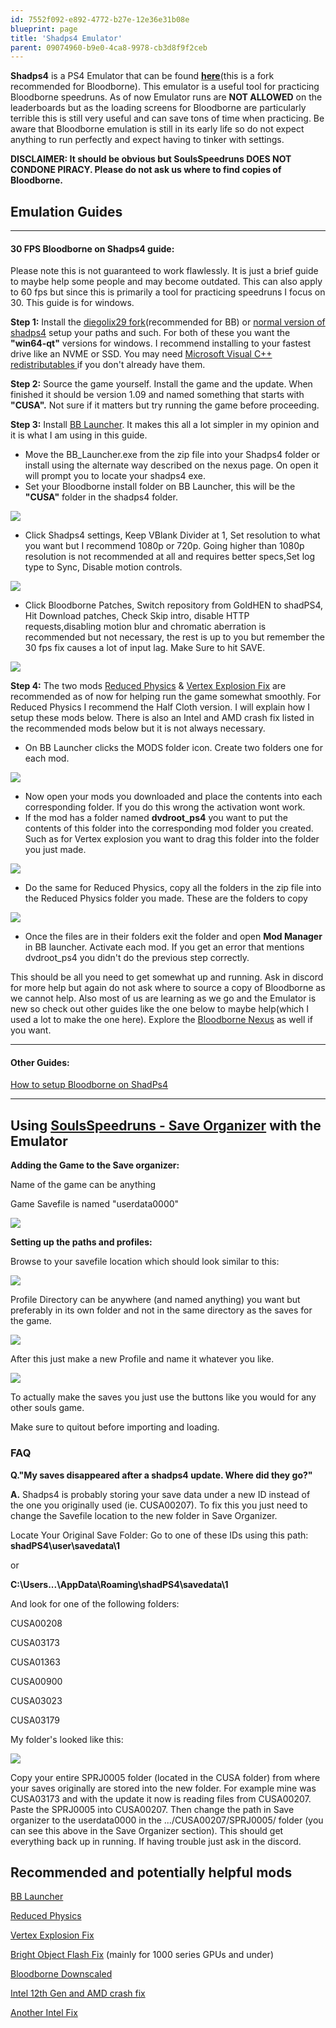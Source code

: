 ```yaml
---
id: 7552f092-e892-4772-b27e-12e36e31b08e
blueprint: page
title: 'Shadps4 Emulator'
parent: 09074960-b9e0-4ca8-9978-cb3d8f9f2ceb
---
```

**Shadps4** is a PS4 Emulator that can be found [**here**](https://github.com/diegolix29/shadPS4)(this is a fork recommended for Bloodborne). This emulator is a useful tool for practicing Bloodborne speedruns. As of now Emulator runs are **NOT ALLOWED** on the leaderboards but as the loading screens for Bloodborne are particularly terrible this is still very useful and can save tons of time when practicing. Be aware that Bloodborne emulation is still in its early life so do not expect anything to run perfectly and expect having to tinker with settings.

**DISCLAIMER: It should be obvious but SoulsSpeedruns DOES NOT CONDONE PIRACY. Please do not ask us where to find copies of Bloodborne.**

## Emulation Guides

---

#### **30 FPS Bloodborne on Shadps4 guide:**

Please note this is not guaranteed to work flawlessly. It is just a brief guide to maybe help some people and may become outdated. This can also apply to 60 fps but since this is primarily a tool for practicing speedruns I focus on 30. This guide is for windows.

**Step 1:** Install the [diegolix29 fork](https://github.com/diegolix29/shadPS4/releases)(recommended for BB) or [normal version of shadps4](https://github.com/shadps4-emu/shadPS4/releases) setup your paths and such. For both of these you want the **"win64-qt"** versions for windows. I recommend installing to your fastest drive like an NVME or SSD. You may need [Microsoft Visual C++ redistributables ](https://www.techpowerup.com/download/visual-c-redistributable-runtime-package-all-in-one/)if you don't already have them.

**Step 2:** Source the game yourself. Install the game and the update. When finished it should be version 1.09 and named something that starts with **"CUSA".** Not sure if it matters but try running the game before proceeding.

**Step 3:** Install [BB Launcher](https://www.nexusmods.com/bloodborne/mods/194?tab=files). It makes this all a lot simpler in my opinion and it is what I am using in this guide.

- Move the BB_Launcher.exe from the zip file into your Shadps4 folder or install using the alternate way described on the nexus page. On open it will prompt you to locate your shadps4 exe.
- Set your Bloodborne install folder on BB Launcher, this will be the **"CUSA"** folder in the shadps4 folder.

![](/pages/bloodborne/shadps4-emulator/shadps4paths.png)

- Click Shadps4 settings, Keep VBlank Divider at 1, Set resolution to what you want but I recommend 1080p or 720p. Going higher than 1080p resolution is not recommended at all and requires better specs,Set log type to Sync, Disable motion controls.

![](/pages/bloodborne/shadps4-emulator/shadps4settings.png)

- Click Bloodborne Patches, Switch repository from GoldHEN to shadPS4, Hit Download patches, Check Skip intro, disable HTTP requests,disabling motion blur and chromatic aberration is recommended but not necessary, the rest is up to you but remember the 30 fps fix causes a lot of input lag. Make Sure to hit SAVE.

![](/pages/bloodborne/shadps4-emulator/shadps4patches.png)

**Step 4:** The two mods [Reduced Physics](https://www.nexusmods.com/bloodborne/mods/114) & [Vertex Explosion Fix](https://www.nexusmods.com/bloodborne/mods/109) are recommended as of now for helping run the game somewhat smoothly. For Reduced Physics I recommend the Half Cloth version. I will explain how I setup these mods below. There is also an Intel and AMD crash fix listed in the recommended mods below but it is not always necessary.

- On BB Launcher clicks the MODS folder icon. Create two folders one for each mod.

![](/pages/bloodborne/shadps4-emulator/shadps4modfolders.png)

- Now open your mods you downloaded and place the contents into each corresponding folder. If you do this wrong the activation wont work.
- If the mod has a folder named **dvdroot\_ps4** you want to put the contents of this folder into the corresponding mod folder you created. Such as for Vertex explosion you want to drag this folder into the folder you just made.

![](/pages/bloodborne/shadps4-emulator/explorer_gIXxhE0WYv.gif)

- Do the same for Reduced Physics, copy all the folders in the zip file into the Reduced Physics folder you made. These are the folders to copy

![](/pages/bloodborne/shadps4-emulator/shadps4modreducedphysics.png)

- Once the files are in their folders exit the folder and open **Mod Manager** in BB launcher. Activate each mod. If you get an error that mentions dvdroot_ps4 you didn't do the previous step correctly.

This should be all you need to get somewhat up and running. Ask in discord for more help but again do not ask where to source a copy of Bloodborne as we cannot help. Also most of us are learning as we go and the Emulator is new so check out other guides like the one below to maybe help(which I used a lot to make the one here). Explore the [Bloodborne Nexus](https://www.nexusmods.com/games/bloodborne/mods) as well if you want.

---

#### Other Guides:

[How to setup Bloodborne on ShadPs4](https://docs.google.com/document/d/1o4g4bR7bPYKhlgKyKS4KsYn8YDxrllfwQMvo0r3pd6Q/edit?tab=t.0#heading=h.gjdgxs)

---

## Using [SoulsSpeedruns - Save Organizer](https://github.com/Kahmul/SoulsSpeedruns-Save-Organizer/releases) with the Emulator

**Adding the Game to the Save organizer:**

Name of the game can be anything

Game Savefile is named "userdata0000"

![](/pages/bloodborne/shadps4-emulator/javaw_jMak7iszrR.gif)

**Setting up the paths and profiles:**

Browse to your savefile location which should look similar to this:

![](/pages/bloodborne/shadps4-emulator/SaveOrganizerWikiSavefileLocation.png)

Profile Directory can be anywhere (and named anything) you want but preferably in its own folder and not in the same directory as the saves for the game.

![](/pages/bloodborne/shadps4-emulator/SaveOrganizerWikiProfiles.png)

After this just make a new Profile and name it whatever you like.

![](/pages/bloodborne/shadps4-emulator/javaw_h4VQnwfpQq.gif)

To actually make the saves you just use the buttons like you would for any other souls game.

Make sure to quitout before importing and loading.

### FAQ

**Q."My saves disappeared after a shadps4 update. Where did they go?"**

**A.** Shadps4 is probably storing your save data under a new ID instead of the one you originally used (ie. CUSA00207). To fix this you just need to change the Savefile location to the new folder in Save Organizer.

Locate Your Original Save Folder: Go to one of these IDs using this path: **shadPS4\user\savedata\1**

or

**C:\Users...\AppData\Roaming\shadPS4\savedata\1**

And look for one of the following folders:

CUSA00208

CUSA03173

CUSA01363

CUSA00900

CUSA03023

CUSA03179

My folder's looked like this:

![](/pages/bloodborne/shadps4-emulator/image.png)

Copy your entire SPRJ0005 folder (located in the CUSA folder) from where your saves originally are stored into the new folder. For example mine was CUSA03173 and with the update it now is reading files from CUSA00207. Paste the SPRJ0005 into CUSA00207. Then change the path in Save organizer to the userdata0000 in the .../CUSA00207/SPRJ0005/ folder (you can see this above in the Save Organizer section). This should get everything back up in running. If having trouble just ask in the discord.

## Recommended and potentially helpful mods

[BB Launcher](https://www.nexusmods.com/bloodborne/mods/194)

[Reduced Physics](https://www.nexusmods.com/bloodborne/mods/114)

[Vertex Explosion Fix](https://www.nexusmods.com/bloodborne/mods/109)

[Bright Object Flash Fix](https://www.nexusmods.com/bloodborne/mods/110) (mainly for 1000 series GPUs and under)

[Bloodborne Downscaled](https://www.nexusmods.com/bloodborne/mods/251)

[Intel 12th Gen and AMD crash fix ](https://www.nexusmods.com/bloodborne/mods/41)

[Another Intel Fix](https://www.nexusmods.com/bloodborne/mods/70)
